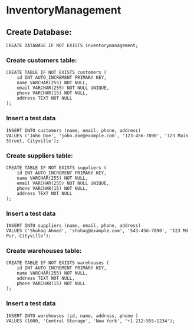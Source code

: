 # InventoryManagement

## Create Database:

`
CREATE DATABASE IF NOT EXISTS inventorymanagement;
`
### Create customers table:

```
CREATE TABLE IF NOT EXISTS customers (
    id INT AUTO_INCREMENT PRIMARY KEY,
    name VARCHAR(255) NOT NULL,
    email VARCHAR(255) NOT NULL UNIQUE,
    phone VARCHAR(15) NOT NULL,
    address TEXT NOT NULL
);
```

### Insert a test data
```
INSERT INTO customers (name, email, phone, address)
VALUES ('John Doe', 'john.doe@example.com', '123-456-7890', '123 Main Street, Cityville');
```

### Create suppliers table:

```
CREATE TABLE IF NOT EXISTS suppliers (
    id INT AUTO_INCREMENT PRIMARY KEY,
    name VARCHAR(255) NOT NULL,
    email VARCHAR(255) NOT NULL UNIQUE,
    phone VARCHAR(15) NOT NULL,
    address TEXT NOT NULL
);
```

### Insert a test data
```
INSERT INTO suppliers (name, email, phone, address)
VALUES ('Shohag Ahmed', 'shohag@example.com', '543-456-7890', '123 Md Pur, Cityville');
```
### Create warehouses table:
```
CREATE TABLE IF NOT EXISTS warehouses (
    id INT AUTO_INCREMENT PRIMARY KEY,
    name VARCHAR(255) NOT NULL,
    address TEXT NOT NULL,
    phone VARCHAR(15) NOT NULL
);
```
### Insert a test data
```
INSERT INTO warehouses (id, name, address, phone )
VALUES (1000, 'Central Storage', 'New York', '+1 212-555-1234');
```

